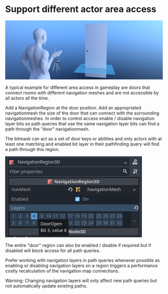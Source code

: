 
# Support different actor area access

![](img/nav_actor_doors.png)

A typical example for different area access in gameplay are doors that connect rooms
with different navigation meshes and are not accessible by all actors all the time.

Add a NavigationRegion at the door position.
Add an appropriated navigationmesh the size of the door that can connect with the surrounding navigationmeshes.
In order to control access enable / disable navigation layer bits so path queries
that use the same navigation layer bits can find a path through the "door" navigationmesh.

The bitmask can act as a set of door keys or abilities and only actors with at least
one matching and enabled bit layer in their pathfinding query will find a path through this region.

![](img/nav_actor_doorbitmask.png)

The entire "door" region can also be enabled / disable if required but if disabled will block access for all path queries.

Prefer working with navigation layers in path queries whenever possible as enabling or disabling
navigation layers on a region triggers a performance costly recalculation of the navigation map connections.

Warning: Changing navigation layers will only affect new path queries but not automatically update existing paths.

